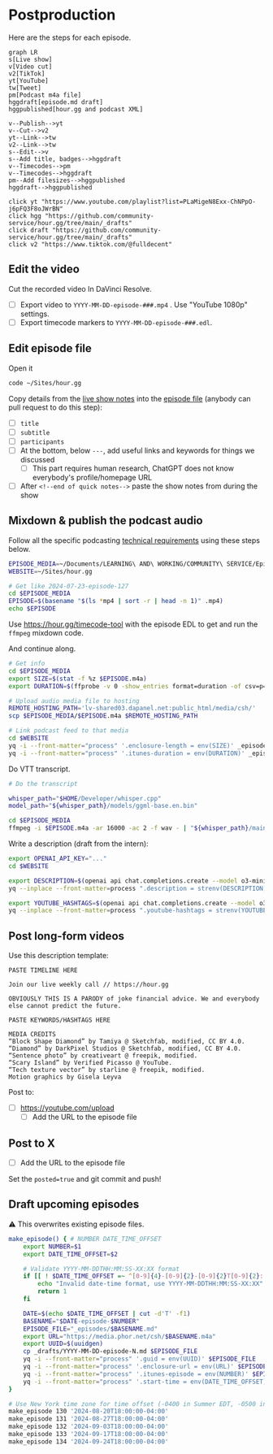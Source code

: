 # Postproduction

Here are the steps for each episode.

```mermaid
graph LR
s[Live show]
v[Video cut]
v2[TikTok]
yt[YouTube]
tw[Tweet]
pm[Podcast m4a file]
hggdraft[episode.md draft]
hggpublished[hour.gg and podcast XML]

v--Publish-->yt
v--Cut-->v2
yt--Link-->tw
v2--Link-->tw
s--Edit-->v
s--Add title, badges-->hggdraft
v--Timecodes-->pm
v--Timecodes-->hggdraft
pm--Add filesizes-->hggpublished
hggdraft-->hggpublished

click yt "https://www.youtube.com/playlist?list=PLaMigeN8Exx-ChNPpO-j6pFQ3F8oJWrBN"
click hgg "https://github.com/community-service/hour.gg/tree/main/_drafts"
click draft "https://github.com/community-service/hour.gg/tree/main/_drafts"
click v2 "https://www.tiktok.com/@fulldecent"
```

## Edit the video

Cut the recorded video In DaVinci Resolve.

- [ ] Export video to `YYYY-MM-DD-episode-###.mp4` .
  Use "YouTube 1080p" settings.
- [ ] Export timecode markers to `YYYY-MM-DD-episode-###.edl`.

## Edit episode file

Open it

```sh
code ~/Sites/hour.gg
```

Copy details from the [live show notes](https://drive.proton.me/urls/P51R6H0JF0#s99indgxujhG) into the [episode file](_episodes) (anybody can pull request to do this step):

- [ ] `title`
- [ ] `subtitle`
- [ ] `participants`
- [ ] At the bottom, below `---`, add useful links and keywords for things we discussed
  - [ ] This part requires human research, ChatGPT does not know everybody's profile/homepage URL
- [ ] After `<!--end of quick notes-->` paste the show notes from during the show

## Mixdown & publish the podcast audio

Follow all the specific podcasting [technical requirements](podcast-specifications.md) using these steps below.

```sh
EPISODE_MEDIA=~/Documents/LEARNING\ AND\ WORKING/COMMUNITY\ SERVICE/Episode\ production/Produced
WEBSITE=~/Sites/hour.gg

# Get like 2024-07-23-episode-127
cd $EPISODE_MEDIA
EPISODE=$(basename "$(ls *mp4 | sort -r | head -n 1)" .mp4)
echo $EPISODE
```

Use <https://hour.gg/timecode-tool> with the episode EDL to get and run the `ffmpeg` mixdown code.

And continue along.

```sh
# Get info
cd $EPISODE_MEDIA
export SIZE=$(stat -f %z $EPISODE.m4a)
export DURATION=$(ffprobe -v 0 -show_entries format=duration -of csv=p=0 $EPISODE.m4a | cut -d. -f1)

# Upload audio media file to hosting
REMOTE_HOSTING_PATH='lv-shared03.dapanel.net:public_html/media/csh/'
scp $EPISODE_MEDIA/$EPISODE.m4a $REMOTE_HOSTING_PATH

# Link podcast feed to that media
cd $WEBSITE
yq -i --front-matter="process" '.enclosure-length = env(SIZE)' _episodes/$EPISODE.md
yq -i --front-matter="process" '.itunes-duration = env(DURATION)' _episodes/$EPISODE.md
```

Do VTT transcript.

```sh
# Do the transcript

whisper_path="$HOME/Developer/whisper.cpp"
model_path="${whisper_path}/models/ggml-base.en.bin"

cd $EPISODE_MEDIA
ffmpeg -i $EPISODE.m4a -ar 16000 -ac 2 -f wav - | "${whisper_path}/main" --language en --diarize --output-vtt --model "${model_path}" --output-file $EPISODE -
```

Write a description (draft from the intern):

```sh
export OPENAI_API_KEY="..."
cd $WEBSITE

export DESCRIPTION=$(openai api chat.completions.create --model o3-mini -g user "$(cat tools/description.prompt)" -g user "$(cat $EPISODE_MEDIA/$EPISODE.vtt)")
yq --inplace --front-matter=process ".description = strenv(DESCRIPTION)" _episodes/$EPISODE.md

export YOUTUBE_HASHTAGS=$(openai api chat.completions.create --model o3-mini -g user "$(cat tools/youtube-hashtags.prompt)" -g user "$(cat $EPISODE_MEDIA/$EPISODE.vtt)")
yq --inplace --front-matter=process ".youtube-hashtags = strenv(YOUTUBE_HASHTAGS)" _episodes/$EPISODE.md
```

## Post long-form videos

Use this description template:

```
PASTE TIMELINE HERE

Join our live weekly call // https://hour.gg

OBVIOUSLY THIS IS A PARODY of joke financial advice. We and everybody else cannot predict the future. 

PASTE KEYWORDS/HASHTAGS HERE

MEDIA CREDITS
“Block Shape Diamond” by Tamiya @ Sketchfab, modified, CC BY 4.0.
“Diamond” by DarkPixel Studios @ Sketchfab, modified, CC BY 4.0.
“Sentence photo” by creativeart @ freepik, modified.
“Scary Island” by Verified Picasso @ YouTube.
“Tech texture vector” by starline @ freepik, modified.
Motion graphics by Gisela Leyva
```

Post to:

- [ ] <https://youtube.com/upload>
  - [ ] Add the URL to the episode file

## Post to X

- [ ] Add the URL to the episode file

Set the `posted=true` and git commit and push!

## Draft upcoming episodes

:warning: This overwrites existing episode files.

```sh
make_episode() { # NUMBER DATE_TIME_OFFSET
    export NUMBER=$1
    export DATE_TIME_OFFSET=$2

    # Validate YYYY-MM-DDTHH:MM:SS-XX:XX format
    if [[ ! $DATE_TIME_OFFSET =~ ^[0-9]{4}-[0-9]{2}-[0-9]{2}T[0-9]{2}:[0-9]{2}:[0-9]{2}-[0-9]{2}:?[0-9]{2}$ ]]; then
        echo "Invalid date-time format, use YYYY-MM-DDTHH:MM:SS-XX:XX"
        return 1
    fi

    DATE=$(echo $DATE_TIME_OFFSET | cut -d'T' -f1)
    BASENAME="$DATE-episode-$NUMBER"
    EPISODE_FILE="_episodes/$BASENAME.md"
    export URL="https://media.phor.net/csh/$BASENAME.m4a"
    export UUID=$(uuidgen)
    cp _drafts/YYYY-MM-DD-episode-N.md $EPISODE_FILE
    yq -i --front-matter="process" '.guid = env(UUID)' $EPISODE_FILE
    yq -i --front-matter="process" '.enclosure-url = env(URL)' $EPISODE_FILE
    yq -i --front-matter="process" '.itunes-episode = env(NUMBER)' $EPISODE_FILE
    yq -i --front-matter="process" '.start-time = env(DATE_TIME_OFFSET)' $EPISODE_FILE
}

# Use New York time zone for time offset (-0400 in Summer EDT, -0500 in EST)
make_episode 130 '2024-08-20T18:00:00-04:00'
make_episode 131 '2024-08-27T18:00:00-04:00'
make_episode 132 '2024-09-03T18:00:00-04:00'
make_episode 133 '2024-09-17T18:00:00-04:00'
make_episode 134 '2024-09-24T18:00:00-04:00'
```

